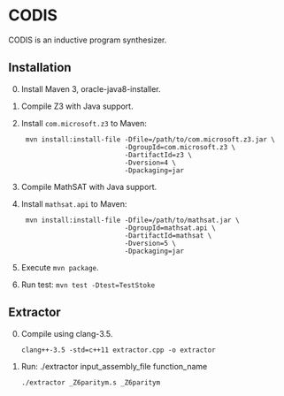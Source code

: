 # CODIS

CODIS is an inductive program synthesizer.

## Installation

0. Install Maven 3, oracle-java8-installer. 
1. Compile Z3 with Java support.
2. Install `com.microsoft.z3` to Maven:

        mvn install:install-file -Dfile=/path/to/com.microsoft.z3.jar \
                                 -DgroupId=com.microsoft.z3 \
                                 -DartifactId=z3 \
                                 -Dversion=4 \
                                 -Dpackaging=jar
3. Compile MathSAT with Java support.
4. Install `mathsat.api` to Maven:

        mvn install:install-file -Dfile=/path/to/mathsat.jar \
                                 -DgroupId=mathsat.api \
                                 -DartifactId=mathsat \
                                 -Dversion=5 \
                                 -Dpackaging=jar
5. Execute `mvn package`.
6. Run test: `mvn test -Dtest=TestStoke`

## Extractor
 
 0. Compile using clang-3.5.
 
        clang++-3.5 -std=c++11 extractor.cpp -o extractor
 1. Run: ./extractor input_assembly_file function_name
 
        ./extractor _Z6paritym.s _Z6paritym
